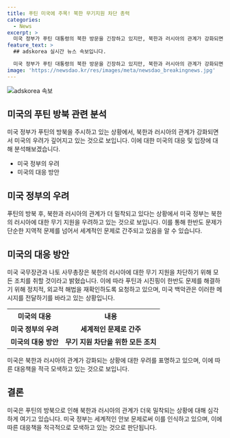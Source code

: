 ```yaml
---
title: 푸틴 미국에 주목! 북한 무기지원 차단 총력
categories:
  - News
excerpt: >
  미국 정부가 푸틴 대통령의 북한 방문을 긴장하고 있지만, 북한과 러시아의 관계가 강화되면서 우려가 더해지고 있습니다. 푸틴이 김정은과 밀착하는 상황에 대한 미국의 우려는 커지고 있지만, 해결책은 아직 보이지 않고 있습니다. 이에 대한 관련 블링컨 미국 국무장관과 스톨텐베르그 나토 사무총장의 발언은 북한과 러시아의 관계가 세계적인 문제로 대두되고 있는 상황을 보여주고 있습니다. (문의 및 제보: jebo23) #푸틴 #김정은 #방북 #북러_정상회담 #미국
feature_text: >
  ## adskorea 실시간 뉴스 속보입니다.

  미국 정부가 푸틴 대통령의 북한 방문을 긴장하고 있지만, 북한과 러시아의 관계가 강화되면서 우려가 더해지고 있습니다. 푸틴이 김정은과 밀착하는 상황에 대한 미국의 우려는 커지고 있지만, 해결책은 아직 보이지 않고 있습니다. 이에 대한 관련 블링컨 미국 국무장관과 스톨텐베르그 나토 사무총장의 발언은 북한과 러시아의 관계가 세계적인 문제로 대두되고 있는 상황을 보여주고 있습니다. (문의 및 제보: jebo23) #푸틴 #김정은 #방북 #북러_정상회담 #미국
image: 'https://newsdao.kr/res/images/meta/newsdao_breakingnews.jpg'
---
```


<p><img src="https://newsdao.kr/res/images/meta/newsdao_breakingnews.jpg" alt="adskorea 속보" /></p>

<h2 data-ke-size="size26">미국의 푸틴 방북 관련 분석</h2>

<p data-ke-size="size16">미국 정부가 푸틴의 방북을 주시하고 있는 상황에서, 북한과 러시아의 관계가 강화되면서 미국의 우려가 깊어지고 있는 것으로 보입니다. 이에 대한 미국의 대응 및 입장에 대해 분석해보겠습니다.</p>

<ul>
<li>미국 정부의 우려</li>
<li>미국의 대응 방안</li>
</ul>

<h2 data-ke-size="size26">미국 정부의 우려</h2>

<p data-ke-size="size16">푸틴의 방북 후, 북한과 러시아의 관계가 더 밀착되고 있다는 상황에서 미국 정부는 북한의 러시아에 대한 무기 지원을 우려하고 있는 것으로 보입니다. 이를 통해 한반도 문제가 단순한 지역적 문제를 넘어서 세계적인 문제로 간주되고 있음을 알 수 있습니다.</p>

<h2 data-ke-size="size26">미국의 대응 방안</h2>

<p data-ke-size="size16">미국 국무장관과 나토 사무총장은 북한의 러시아에 대한 무기 지원을 차단하기 위해 모든 조치를 취할 것이라고 밝혔습니다. 이에 따라 푸틴과 시진핑이 한반도 문제를 해결하기 위해 정치적, 외교적 해법을 재확인하도록 요청하고 있으며, 미국 백악관은 이러한 메시지를 전달하기를 바라고 있는 상황입니다.</p>

<table>
  <tr>
    <th>미국의 대응</th>
    <th>내용</th>
  </tr>
  <tr>
    <td style="text-align: center; height: 17px;"><b>미국 정부의 우려</b></td>
    <td style="text-align: center; height: 17px;"><b>세계적인 문제로 간주</b></td>
  </tr>
  <tr>
    <td style="text-align: center; height: 17px;"><b>미국의 대응 방안</b></td>
    <td style="text-align: center; height: 17px;"><b>무기 지원 차단을 위한 모든 조치</b></td>
  </tr>
</table>

<p data-ke-size="size16">미국은 북한과 러시아의 관계가 강화되는 상황에 대한 우려를 표명하고 있으며, 이에 따른 대응책을 적극 모색하고 있는 것으로 보입니다.</p>

<h2 data-ke-size="size26">결론</h2>

<p data-ke-size="size16">미국은 푸틴의 방북으로 인해 북한과 러시아의 관계가 더욱 밀착되는 상황에 대해 심각하게 여기고 있습니다. 미국 정부는 세계적인 안보 문제로써 이를 인식하고 있으며, 이에 따른 대응책을 적극적으로 모색하고 있는 것으로 판단됩니다.</p>

